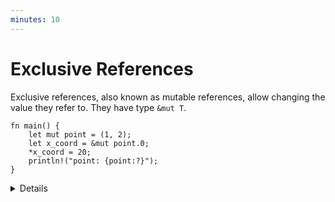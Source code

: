 ```yaml
---
minutes: 10
---
```


# Exclusive References

Exclusive references, also known as mutable references, allow changing the value
they refer to. They have type `&mut T`.

<!-- mdbook-xgettext: skip -->
```rust,editable
fn main() {
    let mut point = (1, 2);
    let x_coord = &mut point.0;
    *x_coord = 20;
    println!("point: {point:?}");
}
```

<details>

Key points:

* "Exclusive" means that only this reference can be used to access the value.
  No other references (shared or exclusive) can exist at the same time, and the
  referenced value cannot be accessed while the exclusive reference exists. Try
  making an `&point.0` or changing `point.0` while `x_coord` is alive.

* Be sure to note the difference between `let mut x_coord: &i32` and `let
  x_coord: &mut i32`. The first one represents a shared reference which can be
  bound to different values, while the second represents an exclusive reference
  to a mutable value.

</details>
